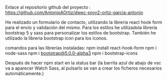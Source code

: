 Enlace al repositorio github del proyecto : https://github.com/AntonioAOrtiz/dwec-proy2-ortiz-garcia-antonio

He realizado un formulario de contacto, utilizando la libreria react hook form para el envío y validación del mismo. 
Para los estilos he utilizadola librería bootstrap 5 y sass para personalizar los estilos de bootstrap. También he utilizado la libreria bootstrap icon para los iconos.

comandos para las librerías instaladas:
npm install react-hook-form
npm i node-sass
npm i bootstrap@5.0.0-alpha3
npm i bootstrap-icons

Después de hacer npm start en la status bar (la barrita azul de abajo de vsc va a aparecer Watch Sass, al pulsarlo se van a crear los ficheros necesarios automáticamente.)